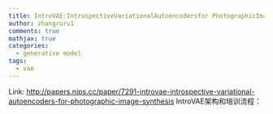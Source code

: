 ```yaml
---
title: IntroVAE:IntrospectiveVariationalAutoencodersfor PhotographicImageSynthesis
author: zhangruru1
comments: true
mathjax: true
categories: 
  - generative model
tags:
  - vae
---
```

Link: http://papers.nips.cc/paper/7291-introvae-introspective-variational-autoencoders-for-photographic-image-synthesis
  IntroVAE架构和培训流程：
